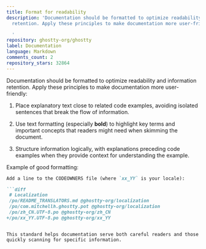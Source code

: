 ```yaml
---
title: Format for readability
description: 'Documentation should be formatted to optimize readability and information
  retention. Apply these principles to make documentation more user-friendly:

  '
repository: ghostty-org/ghostty
label: Documentation
language: Markdown
comments_count: 2
repository_stars: 32864
---
```


Documentation should be formatted to optimize readability and information retention. Apply these principles to make documentation more user-friendly:

1. Place explanatory text close to related code examples, avoiding isolated sentences that break the flow of information.

2. Use text formatting (especially **bold**) to highlight key terms and important concepts that readers might need when skimming the document.

3. Structure information logically, with explanations preceding code examples when they provide context for understanding the example.

Example of good formatting:

```markdown
Add a line to the CODEOWNERS file (where `xx_YY` is your locale):

```diff
 # Localization
 /po/README_TRANSLATORS.md @ghostty-org/localization
 /po/com.mitchellh.ghostty.pot @ghostty-org/localization
 /po/zh_CN.UTF-8.po @ghostty-org/zh_CN
+/po/xx_YY.UTF-8.po @ghostty-org/xx_YY
```
```

This standard helps documentation serve both careful readers and those quickly scanning for specific information.
